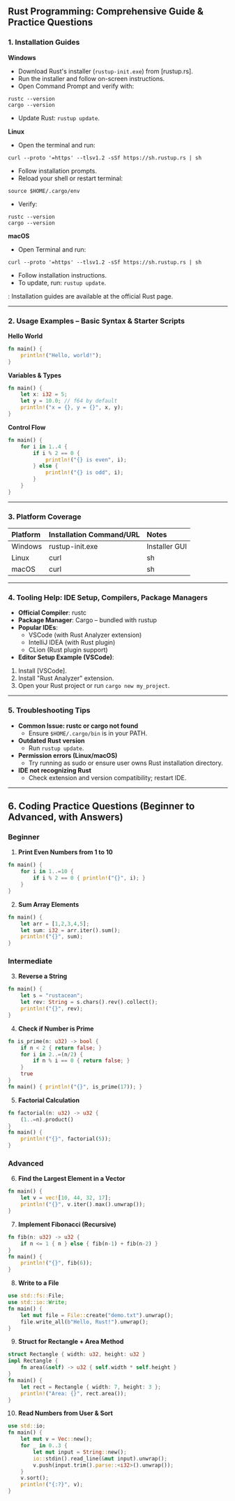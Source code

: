 ## Rust Programming: Comprehensive Guide \& Practice Questions

### 1. Installation Guides

**Windows**

- Download Rust's installer (`rustup-init.exe`) from [rustup.rs].
- Run the installer and follow on-screen instructions.
- Open Command Prompt and verify with:

```
rustc --version
cargo --version
```

- Update Rust: `rustup update`.

**Linux**

- Open the terminal and run:

```
curl --proto '=https' --tlsv1.2 -sSf https://sh.rustup.rs | sh
```

- Follow installation prompts.
- Reload your shell or restart terminal:

```
source $HOME/.cargo/env
```

- Verify:

```
rustc --version
cargo --version
```


**macOS**

- Open Terminal and run:

```
curl --proto '=https' --tlsv1.2 -sSf https://sh.rustup.rs | sh
```

- Follow installation instructions.
- To update, run: `rustup update`.

: Installation guides are available at the official Rust page.

***

### 2. Usage Examples – Basic Syntax \& Starter Scripts

**Hello World**

```rust
fn main() {
    println!("Hello, world!");
}
```

**Variables \& Types**

```rust
fn main() {
    let x: i32 = 5;
    let y = 10.0; // f64 by default
    println!("x = {}, y = {}", x, y);
}
```

**Control Flow**

```rust
fn main() {
    for i in 1..4 {
        if i % 2 == 0 {
            println!("{} is even", i);
        } else {
            println!("{} is odd", i);
        }
    }
}
```


***

### 3. Platform Coverage

| Platform | Installation Command/URL | Notes |
| :-- | :-- | :-- |
| Windows | rustup-init.exe | Installer GUI |
| Linux | curl | sh |
| macOS | curl | sh |


***

### 4. Tooling Help: IDE Setup, Compilers, Package Managers

- **Official Compiler**: rustc
- **Package Manager**: Cargo – bundled with rustup
- **Popular IDEs**:
    - VSCode (with Rust Analyzer extension)
    - IntelliJ IDEA (with Rust plugin)
    - CLion (Rust plugin support)
- **Editor Setup Example (VSCode)**:

1. Install [VSCode].
2. Install "Rust Analyzer" extension.
3. Open your Rust project or run `cargo new my_project`.

***

### 5. Troubleshooting Tips

- **Common Issue: rustc or cargo not found**
    - Ensure `$HOME/.cargo/bin` is in your PATH.
- **Outdated Rust version**
    - Run `rustup update`.
- **Permission errors (Linux/macOS)**
    - Try running as sudo or ensure user owns Rust installation directory.
- **IDE not recognizing Rust**
    - Check extension and version compatibility; restart IDE.

***

## 6. Coding Practice Questions (Beginner to Advanced, with Answers)

### Beginner

1. **Print Even Numbers from 1 to 10**

```rust
fn main() {
    for i in 1..=10 {
        if i % 2 == 0 { println!("{}", i); }
    }
}
```

2. **Sum Array Elements**

```rust
fn main() {
    let arr = [1,2,3,4,5];
    let sum: i32 = arr.iter().sum();
    println!("{}", sum);
}
```


### Intermediate

3. **Reverse a String**

```rust
fn main() {
    let s = "rustacean";
    let rev: String = s.chars().rev().collect();
    println!("{}", rev);
}
```

4. **Check if Number is Prime**

```rust
fn is_prime(n: u32) -> bool {
    if n < 2 { return false; }
    for i in 2..=(n/2) {
        if n % i == 0 { return false; }
    }
    true
}
fn main() { println!("{}", is_prime(17)); }
```

5. **Factorial Calculation**

```rust
fn factorial(n: u32) -> u32 {
    (1..=n).product()
}
fn main() {
    println!("{}", factorial(5));
}
```


### Advanced

6. **Find the Largest Element in a Vector**

```rust
fn main() {
    let v = vec![10, 44, 32, 17];
    println!("{}", v.iter().max().unwrap());
}
```

7. **Implement Fibonacci (Recursive)**

```rust
fn fib(n: u32) -> u32 {
    if n <= 1 { n } else { fib(n-1) + fib(n-2) }
}
fn main() {
    println!("{}", fib(6));
}
```

8. **Write to a File**

```rust
use std::fs::File;
use std::io::Write;
fn main() {
    let mut file = File::create("demo.txt").unwrap();
    file.write_all(b"Hello, Rust!").unwrap();
}
```

9. **Struct for Rectangle + Area Method**

```rust
struct Rectangle { width: u32, height: u32 }
impl Rectangle {
    fn area(&self) -> u32 { self.width * self.height }
}
fn main() {
    let rect = Rectangle { width: 7, height: 3 };
    println!("Area: {}", rect.area());
}
```

10. **Read Numbers from User \& Sort**

```rust
use std::io;
fn main() {
    let mut v = Vec::new();
    for _ in 0..3 {
        let mut input = String::new();
        io::stdin().read_line(&mut input).unwrap();
        v.push(input.trim().parse::<i32>().unwrap());
    }
    v.sort();
    println!("{:?}", v);
}
```

